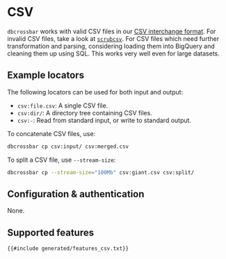 # CSV

`dbcrossbar` works with valid CSV files in our [CSV interchange format](./csv_interchange.html). For invalid CSV files, take a look at [`scrubcsv`](https://github.com/faradayio/scrubcsv). For CSV files which need further transformation and parsing, considering loading them into BigQuery and cleaning them up using SQL. This works very well even for large datasets.

## Example locators

The following locators can be used for both input and output:

- `csv:file.csv`: A single CSV file.
- `csv:dir/`: A directory tree containing CSV files.
- `csv:-`: Read from standard input, or write to standard output.

To concatenate CSV files, use:

```sh
dbcrossbar cp csv:input/ csv:merged.csv
```

To split a CSV file, use `--stream-size`:

```sh
dbcrossbar cp --stream-size="100Mb" csv:giant.csv csv:split/
```

## Configuration & authentication

None.

## Supported features

```txt
{{#include generated/features_csv.txt}}
```

